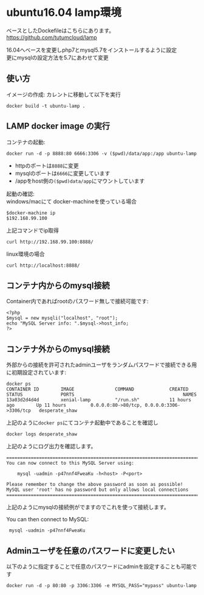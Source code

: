 ubuntu16.04 lamp環境
=================

ベースとしたDockefileはこちらにあります。  
https://github.com/tutumcloud/lamp

16.04へベースを変更しphp7とmysql5.7をインストールするように設定  
更にmysqlの設定方法を5.7にあわせて変更

使い方
-----

イメージの作成:
カレントに移動して以下を実行

	docker build -t ubuntu-lamp .


LAMP docker image の実行
------------------------------

コンテナの起動:

	docker run -d -p 8888:80 6666:3306 -v ($pwd)/data/app:/app ubuntu-lamp
* httpのポートは``8888``に変更  
* mysqlのポートは``6666``に変更しています  
* /appをhost側の``($pwd)data/app``にマウントしています  

起動の確認:  
windows/macにて docker-machineを使っている場合  

    $docker-machine ip
    $192.168.99.100
上記コマンドでip取得

	curl http://192.168.99.100:8888/

linux環境の場合
    
    curl http://localhost:8888/




コンテナ内からのmysql接続
----------------------------------------------------------------

Container内であればrootのパスワード無しで接続可能です:

	<?php
	$mysql = new mysqli("localhost", "root");
	echo "MySQL Server info: ".$mysql->host_info;
	?>


コンテナ外からのmysql接続
-----------------------------------------------------------------

外部からの接続を許可されたadminユーザをランダムパスワードで接続できる用に初期設定されています:

    docker ps
    CONTAINER ID        IMAGE               COMMAND             CREATED             STATUS              PORTS                                        NAMES
    13a03d2d4d4d        xenial-lamp         "/run.sh"           11 hours ago        Up 11 hours         0.0.0.0:80->80/tcp, 0.0.0.0:3306->3306/tcp   desperate_shaw

上記のように``docker ps``にてコンテナ起動中であることを確認し

	docker logs desperate_shaw
上記のようにログ出力を確認します。


	========================================================================
	You can now connect to this MySQL Server using:

	    mysql -uadmin -p47nnf4FweaKu -h<host> -P<port>

	Please remember to change the above password as soon as possible!
	MySQL user 'root' has no password but only allows local connections
	========================================================================

上記のようにmysqlの接続例がでますのでこれを使って接続します。

You can then connect to MySQL:

	 mysql -uadmin -p47nnf4FweaKu



Adminユーザを任意のパスワードに変更したい
--------------------------------------------------------------

以下のように指定することで任意のパスワードにadminを設定することも可能です

	docker run -d -p 80:80 -p 3306:3306 -e MYSQL_PASS="mypass" ubuntu-lamp


